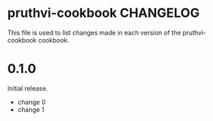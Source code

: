 # pruthvi-cookbook CHANGELOG

This file is used to list changes made in each version of the pruthvi-cookbook cookbook.

# 0.1.0

Initial release.

- change 0
- change 1

